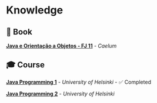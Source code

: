 # Knowledge

## 📘 Book  
[**Java e Orientação a Objetos - FJ 11**](book/java-fj11.pdf) - *Caelum*

## 🎓 Course  
[**Java Programming 1**](https://java-programming.mooc.fi) - *University of Helsinki* - ✅ Completed 

[**Java Programming 2**](https://java-programming.mooc.fi) - *University of Helsinki* 

